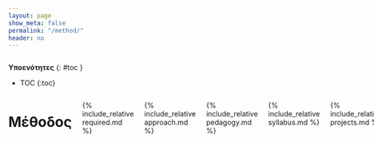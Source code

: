 ```yaml
---
layout: page
show_meta: false
permalink: "/method/"
header: no
---
```


<div class="row">
<div class="medium-4 medium-push-8 columns" markdown="1">
<div class="panel radius" markdown="1">

**Υποενότητες**
{: #toc }
*  TOC
{:toc}

</div>
</div><!-- /.medium-4.columns -->



<div class="medium-8 medium-pull-4 columns" markdown="1">

# Μέθοδος

{% include_relative required.md %}

{% include_relative approach.md %}

{% include_relative pedagogy.md %}

{% include_relative syllabus.md %}

{% include_relative projects.md %}

{% include_relative evaluation.md %}

</div><!-- /.medium-8.columns -->
</div><!-- /.row -->

